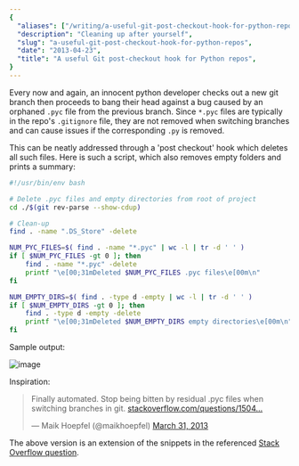 ```yaml
---
{
  "aliases": ["/writing/a-useful-git-post-checkout-hook-for-python-repos"],
  "description": "Cleaning up after yourself",
  "slug": "a-useful-git-post-checkout-hook-for-python-repos",
  "date": "2013-04-23",
  "title": "A useful Git post-checkout hook for Python repos",
}
---
```


Every now and again, an innocent python developer checks out a new git branch
then proceeds to bang their head against a bug caused by an orphaned `.pyc` file
from the previous branch. Since `*.pyc` files are typically in the repo's
`.gitignore` file, they are not removed when switching branches and can cause
issues if the corresponding `.py` is removed.

This can be neatly addressed through a 'post checkout' hook which deletes all
such files. Here is such a script, which also removes empty folders and prints a
summary:

```bash
#!/usr/bin/env bash

# Delete .pyc files and empty directories from root of project
cd ./$(git rev-parse --show-cdup)

# Clean-up
find . -name ".DS_Store" -delete

NUM_PYC_FILES=$( find . -name "*.pyc" | wc -l | tr -d ' ' )
if [ $NUM_PYC_FILES -gt 0 ]; then
    find . -name "*.pyc" -delete
    printf "\e[00;31mDeleted $NUM_PYC_FILES .pyc files\e[00m\n"
fi

NUM_EMPTY_DIRS=$( find . -type d -empty | wc -l | tr -d ' ' )
if [ $NUM_EMPTY_DIRS -gt 0 ]; then
    find . -type d -empty -delete
    printf "\e[00;31mDeleted $NUM_EMPTY_DIRS empty directories\e[00m\n"
fi
```

Sample output:

![image](/images/screenshots/post-checkout.png)

Inspiration:

<blockquote class="twitter-tweet"><p>Finally automated. Stop being bitten by residual .pyc files when switching branches in git.
<a
href="http://t.co/JWZOst25Jy"
title="http://stackoverflow.com/questions/1504724/a-git-hook-for-whenever-i-change-branches">stackoverflow.com/questions/1504…</a></p>&mdash;
Maik Hoepfel (@maikhoepfel) <a
href="https://twitter.com/maikhoepfel/status/318437021221806080">March 31,
2013</a></blockquote>

The above version is an extension of the snippets in the referenced
[Stack Overflow question](http://stackoverflow.com/questions/1504724/a-git-hook-for-whenever-i-change-branches).

<script async src="//platform.twitter.com/widgets.js" charset="utf-8"></script>
